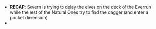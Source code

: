 
- **RECAP**: Severn is trying to delay the elves on the deck of the Everrun while the rest of the Natural Ones try to find the dagger (and enter a pocket dimension)
- 